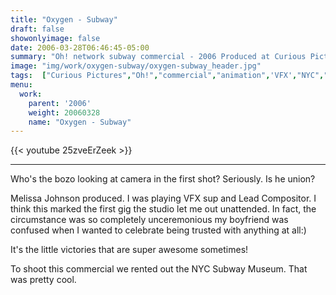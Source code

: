 ```yaml
---
title: "Oxygen - Subway"
draft: false
showonlyimage: false
date: 2006-03-28T06:46:45-05:00
summary: "Oh! network subway commercial - 2006 Produced at Curious Pictures."
image: "img/work/oxygen-subway/oxygen-subway_header.jpg"
tags:  ["Curious Pictures","Oh!","commercial","animation",'VFX',"NYC","maya","paint effects","aftereffects"]
menu:
  work:
    parent: '2006'
    weight: 20060328
    name: "Oxygen - Subway"
---
```


{{< youtube 25zveErZeek >}}

---


Who's the bozo looking at camera in the first shot? Seriously. Is he union?

Melissa Johnson produced. I was playing VFX sup and Lead Compositor. I think this marked the first gig the studio let me out unattended. In fact, the circumstance was so completely unceremonious my boyfriend was confused when I wanted to celebrate being trusted with anything at all:)

It's the little victories that are super awesome sometimes!

To shoot this commercial we rented out the NYC Subway Museum. That was pretty cool.
